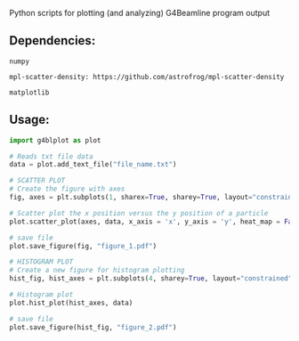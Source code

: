 Python scripts for plotting (and analyzing) G4Beamline program output

## Dependencies:
    numpy

    mpl-scatter-density: https://github.com/astrofrog/mpl-scatter-density

    matplotlib

## Usage:
```python
import g4blplot as plot

# Reads txt file data
data = plot.add_text_file("file_name.txt")

# SCATTER PLOT
# Create the figure with axes
fig, axes = plt.subplots(1, sharex=True, sharey=True, layout="constrained", subplot_kw=dict(projection="scatter_density"))

# Scatter plot the x position versus the y position of a particle
plot.scatter_plot(axes, data, x_axis = 'x', y_axis = 'y', heat_map = False)

# save file
plot.save_figure(fig, "figure_1.pdf")

# HISTOGRAM PLOT
# Create a new figure for histogram plotting
hist_fig, hist_axes = plt.subplots(4, sharey=True, layout="constrained")

# Histogram plot
plot.hist_plot(hist_axes, data)

# save file
plot.save_figure(hist_fig, "figure_2.pdf")
```

